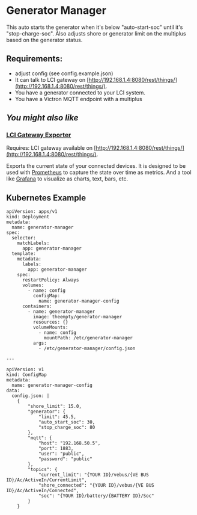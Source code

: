 # Generator Manager

This auto starts the generator when it's below "auto-start-soc" until it's "stop-charge-soc". Also adjusts shore or generator limit on the multiplus based on the generator status.

## Requirements:
* adjust config (see config.example.json)
* It can talk to LCI gateway on [http://192.168.1.4:8080/rest/things/](http://192.168.1.4:8080/rest/things/).
* You have a generator connected to your LCI system.
* You have a Victron MQTT endpoint with a multiplus

## _You might also like_

### [LCI Gateway Exporter](https://github.com/TheEmpty/lci-gateway-exporter)
Requires: LCI gateway available on [http://192.168.1.4:8080/rest/things/](http://192.168.1.4:8080/rest/things/).

Exports the current state of your connected devices. It is designed
to be used with [Prometheus](https://prometheus.io/) to capture
the state over time as metrics. And a tool like [Grafana](https://grafana.com/)
to visualize as charts, text, bars, etc.

## Kubernetes Example

```
apiVersion: apps/v1
kind: Deployment
metadata:
  name: generator-manager
spec:
  selector:
    matchLabels:
      app: generator-manager
  template:
    metadata:
      labels:
        app: generator-manager
    spec:
      restartPolicy: Always
      volumes:
        - name: config
          configMap:
            name: generator-manager-config
      containers:
        - name: generator-manager
          image: theempty/generator-manager
          resources: {}
          volumeMounts:
            - name: config
              mountPath: /etc/generator-manager
          args:
            - /etc/generator-manager/config.json

---

apiVersion: v1
kind: ConfigMap
metadata:
  name: generator-manager-config
data:
  config.json: |
    {
        "shore_limit": 15.0,
        "generator": {
            "limit": 45.5,
            "auto_start_soc": 30,
            "stop_charge_soc": 80
        },
        "mqtt": {
            "host": "192.168.50.5",
            "port": 1883,
            "user": "public",
            "password": "public"
        },
        "topics": {
            "current_limit": "{YOUR ID}/vebus/{VE BUS ID}/Ac/ActiveIn/CurrentLimit",
            "shore_connected": "{YOUR ID}/vebus/{VE BUS ID}/Ac/ActiveIn/Connected",
            "soc": "{YOUR ID}/battery/{BATTERY ID}/Soc"
        }
    }
```
